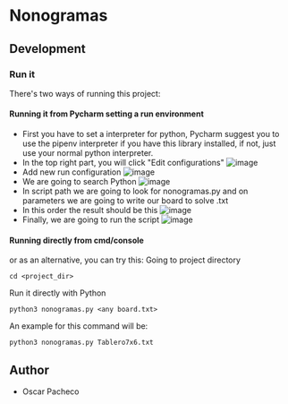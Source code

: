 # Nonogramas
## Development

### Run it

There's two ways of running this project:

#### Running it from Pycharm setting a run environment

* First you have to set a interpreter for python, Pycharm suggest you to use the pipenv interpreter if you have this library installed, if not, just use your normal python interpreter.
* In the top right part, you will click "Edit configurations"
![image](https://user-images.githubusercontent.com/38623131/204152985-dbbb824f-77d8-42a6-8c3d-a73c7b814282.png)
* Add new run configuration
![image](https://user-images.githubusercontent.com/38623131/204153037-8f9400b5-567f-4ffc-80ef-d6abc87f6cef.png)
* We are going to search Python
![image](https://user-images.githubusercontent.com/38623131/204153068-41272095-cc4f-47e6-b6cb-2708d32f28d7.png)
* In script path we are going to look for nonogramas.py and on parameters we are going to write our board to solve .txt
* In this order the result should be this
![image](https://user-images.githubusercontent.com/38623131/204153173-228abbf7-fef1-4989-a4e5-00398ccc8c00.png)
* Finally, we are going to run the script
![image](https://user-images.githubusercontent.com/38623131/204153217-96a77b7a-0dd8-463b-bb3a-1b92dd453515.png)


#### Running directly from cmd/console

or as an alternative, you can try this:
Going to project directory
```shell
cd <project_dir>
```

Run it directly with Python
```shell
python3 nonogramas.py <any board.txt>
```
An example for this command will be:
```shell
python3 nonogramas.py Tablero7x6.txt
```

## Author

* Oscar Pacheco
